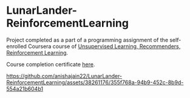 # LunarLander-ReinforcementLearning

Project completed as a part of a programming assignment of the self-enrolled Coursera course of [Unsupervised Learning, Recommenders, Reinforcement Learning](https://www.coursera.org/learn/unsupervised-learning-recommenders-reinforcement-learning).

Course completion certificate [here](https://www.coursera.org/account/accomplishments/verify/9UUMENEST4DE).

https://github.com/anishajain22/LunarLander-ReinforcementLearning/assets/38261176/355f768a-94b9-452c-8b9d-554a21b604b1

